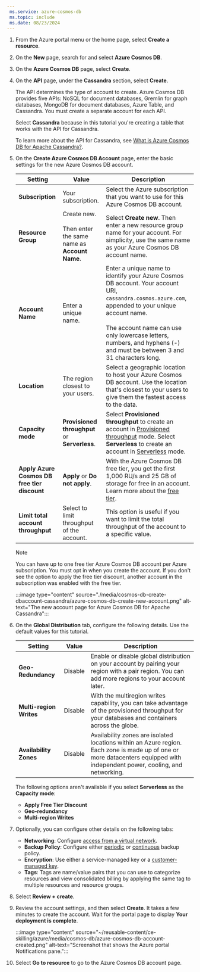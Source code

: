 ```yaml
---
 ms.service: azure-cosmos-db
 ms.topic: include
 ms.date: 08/23/2024
---
```

   
1. From the Azure portal menu or the home page, select **Create a resource**.

1. On the **New** page, search for and select **Azure Cosmos DB**.

1. On the **Azure Cosmos DB** page, select **Create**.

1. On the **API** page, under the **Cassandra** section, select **Create**.

   The API determines the type of account to create. Azure Cosmos DB provides five APIs: NoSQL for document databases, Gremlin for graph databases, MongoDB for document databases, Azure Table, and Cassandra. You must create a separate account for each API.

   Select **Cassandra** because in this tutorial you're creating a table that works with the API for Cassandra.

   To learn more about the API for Cassandra, see [What is Azure Cosmos DB for Apache Cassandra?](../cassandra/introduction.md).

1. On the **Create Azure Cosmos DB Account** page, enter the basic settings for the new Azure Cosmos DB account.

   |Setting|Value|Description |
   |---|---|---|
   | **Subscription**|Your subscription.|Select the Azure subscription that you want to use for this Azure Cosmos DB account. |
   | **Resource Group**|Create new.<br><br>Then enter the same name as **Account Name**.|Select **Create new**. Then enter a new resource group name for your account. For simplicity, use the same name as your Azure Cosmos DB account name. |
   | **Account Name**|Enter a unique name.|Enter a unique name to identify your Azure Cosmos DB account. Your account URI, `cassandra.cosmos.azure.com`, appended to your unique account name.<br><br>The account name can use only lowercase letters, numbers, and hyphens (-) and must be between 3 and 31 characters long.|
   |**Location**|The region closest to your users.|Select a geographic location to host your Azure Cosmos DB account. Use the location that's closest to your users to give them the fastest access to the data.|
   |**Capacity mode**|**Provisioned throughput** or **Serverless**.|Select **Provisioned throughput** to create an account in [Provisioned throughput](../set-throughput.md) mode. Select **Serverless** to create an account in [Serverless](../serverless.md) mode.|
   |**Apply Azure Cosmos DB free tier discount**|**Apply** or **Do not apply**.|With the Azure Cosmos DB free tier, you get the first 1,000 RU/s and 25 GB of storage for free in an account. Learn more about the [free tier](https://azure.microsoft.com/pricing/details/cosmos-db/).|
   |**Limit total account throughput**|Select to limit throughput of the account.|This option is useful if you want to limit the total throughput of the account to a specific value.|

   > [!NOTE]
   > You can have up to one free tier Azure Cosmos DB account per Azure subscription. You must opt in when you create the account. If you don't see the option to apply the free tier discount, another account in the subscription was enabled with the free tier.

   :::image type="content" source="./media/cosmos-db-create-dbaccount-cassandra/azure-cosmos-db-create-new-account.png" alt-text="The new account page for Azure Cosmos DB for Apache Cassandra":::

1. On the **Global Distribution** tab, configure the following details. Use the default values for this tutorial.

   |Setting|Value|Description |
   |---|---|---|
   |**Geo-Redundancy**|Disable|Enable or disable global distribution on your account by pairing your region with a pair region. You can add more regions to your account later.|
   |**Multi-region Writes**|Disable|With the multiregion writes capability, you can take advantage of the provisioned throughput for your databases and containers across the globe.|
   |**Availability Zones**|Disable|Availability zones are isolated locations within an Azure region. Each zone is made up of one or more datacenters equipped with independent power, cooling, and networking.|

   The following options aren't available if you select **Serverless** as the **Capacity mode**:
   - **Apply Free Tier Discount**
   - **Geo-redundancy**
   - **Multi-region Writes**

1. Optionally, you can configure other details on the following tabs:

   * **Networking**: Configure [access from a virtual network](../how-to-configure-vnet-service-endpoint.md).
   * **Backup Policy**: Configure either [periodic](../periodic-backup-restore-introduction.md) or [continuous](../provision-account-continuous-backup.md) backup policy.
   * **Encryption**: Use either a service-managed key or a [customer-managed key](../how-to-setup-cmk.md#create-a-new-azure-cosmos-account).
   * **Tags**: Tags are name/value pairs that you can use to categorize resources and view consolidated billing by applying the same tag to multiple resources and resource groups.

1. Select **Review + create**.

1. Review the account settings, and then select **Create**. It takes a few minutes to create the account. Wait for the portal page to display **Your deployment is complete**.

   :::image type="content" source="~/reusable-content/ce-skilling/azure/media/cosmos-db/azure-cosmos-db-account-created.png" alt-text="Screenshot that shows the Azure portal Notifications pane.":::

1. Select **Go to resource** to go to the Azure Cosmos DB account page.
